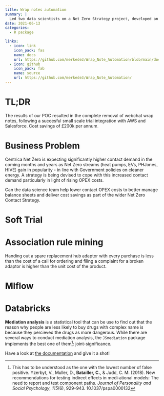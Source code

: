 ```yaml
---
title: Wrap notes automation
summary: |
  Led two data scientists on a Net Zero Strategy project, developed an automation tool providing cost savings of £200k per annum. Delivered key recommendations and insights to Director and senior leadership.
date: 2021-06-13
categories:
  - R package

links:
  - icon: link
    icon_pack: fas
    name: docs
    url: https://github.com/merkede3/Wrap_Note_Automation/blob/main/docs/project_plan.md
  - icon: github
    icon_pack: fab
    name: source
    url: https://github.com/merkede3/Wrap_Note_Automation/
---
```


# TL;DR

The results of our POC resulted in the complete removal of webchat wrap notes, following a succesful small scale trial integration with AWS and Salesforce. Cost savings of £200k per annum. 


# Business Problem

Centrica Net Zero is expecting significantly higher contact demand in the coming months and years as Net Zero streams (heat pumps, EVs, PHJones, HIVE) gain in popularity - in line with Government policies on cleaner energy. A strategy is being devised to cope with this increased contact demand particularly in light of rising OPEX costs.

Can the data science team help lower contact OPEX costs to better manage balance sheets and deliver cost savings as part of the wider Net Zero Contact Strategy.

# Soft Trial



# Association rule mining

Handing out a spare replacement hub adaptor with every purchase is less than the cost of a  call for ordering and filing a complaint for a broken adaptor is higher than the unit cost of the product.


# Mlflow



# Databricks


**Mediation analysis** is a statistical tool that can be use to find out that 
the reason why people are less likely to buy drugs with complex name is because 
they percieved the drugs as more dangerous. While there are several ways to
conduct mediation analysis, the `JSmediation` package implements the best one
of them[^3]: joint-significance.

Have a look at [the documentation](https://jsmediation.cedricbatailler.me/) and 
give it a shot!

[^1]: Yeah. It happens.

[^2]: Dohle, S., & Siegrist, M. (2014). Fluency of pharmaceutical drug names predicts perceived hazardousness, assumed side effects and willingness to buy. _Journal of Health Psychology_, _19_(10), 1241-1249. doi: 10.1177/1359105313488974

[^3]: This has to be understood as the one with the lowest number of false positive. Yzerbyt, V., Muller, D., **Batailler, C.**, & Judd, C. M. (2018). New recommendations for testing indirect effects in medi‑ational models: The need to report and test component paths. _Journal of Personality and Social Psychology_, _115_(6), 929–943. 10.1037/pspa0000132
